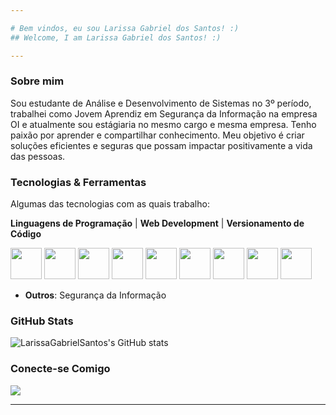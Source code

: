 ```yaml
---

# Bem vindos, eu sou Larissa Gabriel dos Santos! :)
## Welcome, I am Larissa Gabriel dos Santos! :)

---
```




### Sobre mim
Sou estudante de Análise e Desenvolvimento de Sistemas no 3º período, trabalhei como Jovem Aprendiz em Segurança da Informação na empresa OI e atualmente sou estágiaria no mesmo cargo e mesma empresa. Tenho paixão por aprender e compartilhar conhecimento. Meu objetivo é criar soluções eficientes e seguras que possam impactar positivamente a vida das pessoas.

### Tecnologias & Ferramentas
Algumas das tecnologias com as quais trabalho:

**Linguagens de Programação** | **Web Development** | **Versionamento de Código**
<div style="display: inline">
	<img width='50' height='50' src="https://cdn.jsdelivr.net/gh/devicons/devicon@latest/icons/python/python-original-wordmark.svg"/>
	<img width='50' height='50' src="https://cdn.jsdelivr.net/gh/devicons/devicon@latest/icons/html5/html5-original-wordmark.svg"/>
	<img width='50' height='50' src="https://cdn.jsdelivr.net/gh/devicons/devicon@latest/icons/css3/css3-original-wordmark.svg"/>
	<img width='50' height='50' src="https://cdn.jsdelivr.net/gh/devicons/devicon@latest/icons/php/php-original.svg"/>
	<img width='50' height='50' src="https://cdn.jsdelivr.net/gh/devicons/devicon@latest/icons/javascript/javascript-original.svg"/>
  <img width='50' height='50' src="https://cdn.jsdelivr.net/gh/devicons/devicon@latest/icons/angular/angular-original-wordmark.svg"/> 
  <img width='50' height='50' src="https://cdn.jsdelivr.net/gh/devicons/devicon@latest/icons/bootstrap/bootstrap-original-wordmark.svg"/> 
	<img width='50' height='50' src="https://cdn.jsdelivr.net/gh/devicons/devicon@latest/icons/arduino/arduino-original-wordmark.svg"/>   
	<img width='50' height='50' src="https://cdn.jsdelivr.net/gh/devicons/devicon@latest/icons/git/git-original.svg"/>
</div>

- **Outros**: Segurança da Informação

### GitHub Stats
![LarissaGabrielSantos's GitHub stats](https://github-readme-stats.vercel.app/api?username=LarissaGabrielSantos&show_icons=true&theme=dracula)

### Conecte-se Comigo
<a href="https://www.linkedin.com/in/larissa-gabriel-dos-santos/"><img src="https://img.shields.io/badge/linkedin-%230077B5.svg?style=for-the-badge&logo=linkedin&logoColor=white"></a>

---
